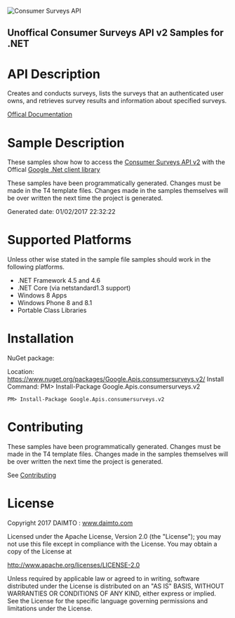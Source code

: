 ﻿![Consumer Surveys API](https://www.gstatic.com/images/branding/product/1x/googleg_32dp.png)

## Unoffical Consumer Surveys API v2 Samples for .NET  ##

API Description
=============

Creates and conducts surveys, lists the surveys that an authenticated user owns, and retrieves survey results and information about specified surveys.

[Offical Documentation]()

Sample Description
=============

These samples show how to access the [Consumer Surveys API v2]() with the Offical [Google .Net client library](https://github.com/google/google-api-dotnet-client)

These samples have been programmatically generated. Changes must be made in the T4 template files. Changes made in the samples themselves will be over written the next time the project is generated.

Generated date: 01/02/2017 22:32:22 

Supported Platforms
=================================

Unless other wise stated in the sample file samples should work in the following platforms.

* .NET Framework 4.5 and 4.6
* .NET Core (via netstandard1.3 support)
* Windows 8 Apps
* Windows Phone 8 and 8.1
* Portable Class Libraries

Installation
=================================

NuGet package:

Location: https://www.nuget.org/packages/Google.Apis.consumersurveys.v2/ 
Install Command: PM>  Install-Package Google.Apis.consumersurveys.v2

```
PM> Install-Package Google.Apis.consumersurveys.v2
```

Contributing
=================================

These samples have been programmatically generated. Changes must be made in the T4 template files. Changes made in the samples themselves will be over written the next time the project is generated.

See [Contributing](CONTRIBUTING.md)

License
=================================

Copyright 2017 DAIMTO :  www.daimto.com

Licensed under the Apache License, Version 2.0 (the "License"); you may not use this file except in compliance with
the License. You may obtain a copy of the License at

http://www.apache.org/licenses/LICENSE-2.0

Unless required by applicable law or agreed to in writing, software distributed under the License is distributed on
an "AS IS" BASIS, WITHOUT WARRANTIES OR CONDITIONS OF ANY KIND, either express or implied. See the License for the
specific language governing permissions and limitations under the License.